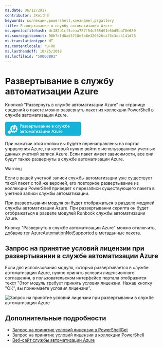 ```yaml
---
ms.date: 06/12/2017
contributor: JKeithB
keywords: коллекции,powershell,командлет,psgallery
title: Развертывание в службу автоматизации Azure
ms.openlocfilehash: dc382b1cf3ceaa787f54c555d01e6bd9ba70e680
ms.sourcegitcommit: 98b7cfd8ad5718efa8e320526ca76c3cc4141d78
ms.translationtype: HT
ms.contentlocale: ru-RU
ms.lasthandoff: 10/25/2018
ms.locfileid: "50003891"
---
```

# <a name="deploy-to-azure-automation"></a>Развертывание в службу автоматизации Azure

Кнопкой "Развернуть в службе автоматизации Azure" на странице сведений о пакете можно развернуть пакет из коллекции PowerShell в службе автоматизации Azure.

![Кнопка "Развернуть в службе автоматизации Azure"](../../Images/DeployToAzureAutomationButton.png)

При нажатии этой кнопки вы будете перенаправлены на портал управления Azure, на который нужно войти с использованием учетных данных учетной записи Azure.
Если пакет имеет зависимости, все они будут также развернуты в службе автоматизации Azure.

> [!WARNING]
> Если в вашей учетной записи службы автоматизации уже существует такой пакет с той же версией, его повторное развертывание из коллекции PowerShell приведет к перезаписи существующего пакета в учетной записи службы автоматизации.

При развертывании модуля он будет отображаться в разделе модулей службы автоматизации Azure.  При развертывании скрипта он будет отображаться в разделе модулей Runbook службы автоматизации Azure.

Кнопку "Развернуть в службе автоматизации Azure" можно отключить, добавив тег AzureAutomationNotSupported в метаданные пакета.

## <a name="require-license-acceptance-on-deploy-to-azure-automation"></a>Запрос на принятие условий лицензии при развертывании в службе автоматизации Azure

Если для использования модуля, который развертывается в службе автоматизации Azure, нужно принять условия лицензионного соглашения, в пользовательском интерфейсе портала отобразится текст "Этот модуль требует принять условия лицензии. Нажав кнопку "ОК", вы принимаете условия лицензии".

![Запрос на принятие условий лицензии при развертывании в службе автоматизации Azure](../../Images/DeployToAzureAutomationRequireLicenseAcceptanceDisclaimer.png)

## <a name="more-details"></a>Дополнительные подробности

- [Запрос на принятие условий лицензии в PowerShellGet](../../concepts/module-license-acceptance.md)
- [Запрос на принятие условий лицензии в коллекции PowerShell](packages-that-require-license-acceptance.md)
- [Веб-сайт службы автоматизации Azure](http://azure.microsoft.com/services/automation/)
